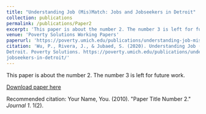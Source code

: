 ```yaml
---
title: "Understanding Job (Mis)Match: Jobs and Jobseekers in Detroit"
collection: publications
permalink: /publications/Paper2
excerpt: 'This paper is about the number 2. The number 3 is left for future work.'
venue: 'Poverty Solutions Working Papers'
paperurl: 'https://poverty.umich.edu/publications/understanding-job-mismatch-jobs-and-jobseekers-in-detroit/'
citation: 'Wu, P., Rivera, J., & Jubaed, S. (2020). Understanding Job (Mis)Match: Jobs and Jobseekers in
Detroit. Poverty Solutions. https://poverty.umich.edu/publications/understanding-job-mismatch-jobs-and-
jobseekers-in-detroit/'
---
```

This paper is about the number 2. The number 3 is left for future work.

[Download paper here](http://academicpages.github.io/files/paper2.pdf)

Recommended citation: Your Name, You. (2010). "Paper Title Number 2." <i>Journal 1</i>. 1(2).
